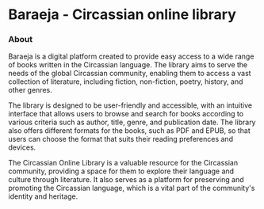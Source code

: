 # Baraeja - Circassian online library
### About
Baraeja is a digital platform created to provide easy access to a wide range of books written in the Circassian language. The library aims to serve the needs of the global Circassian community, enabling them to access a vast collection of literature, including fiction, non-fiction, poetry, history, and other genres.

The library is designed to be user-friendly and accessible, with an intuitive interface that allows users to browse and search for books according to various criteria such as author, title, genre, and publication date. The library also offers different formats for the books, such as PDF and EPUB, so that users can choose the format that suits their reading preferences and devices.

The Circassian Online Library is a valuable resource for the Circassian community, providing a space for them to explore their language and culture through literature. It also serves as a platform for preserving and promoting the Circassian language, which is a vital part of the community's identity and heritage.
